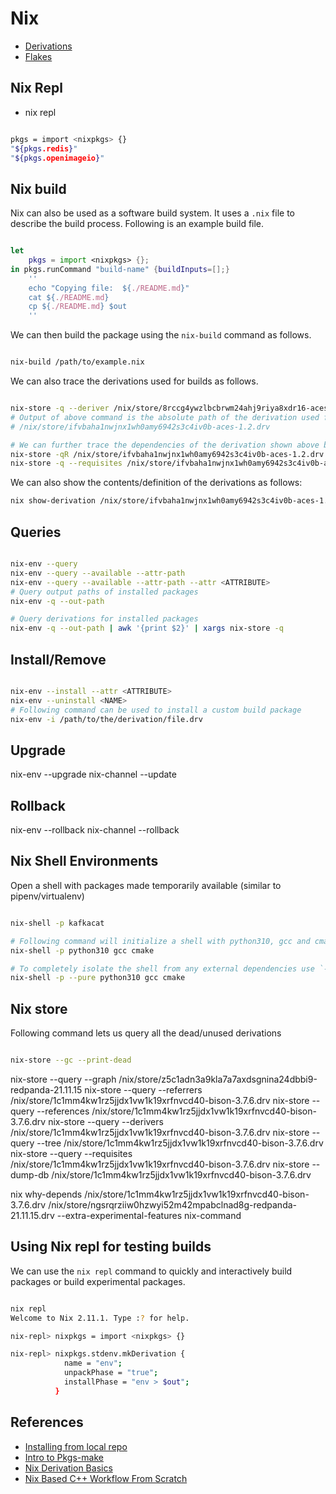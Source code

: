 # Nix


* [Derivations](derivation.md)
* [Flakes](flake.md)


## Nix Repl

* nix repl

```sh

pkgs = import <nixpkgs> {}
"${pkgs.redis}"
"${pkgs.openimageio}"
```


## Nix build

Nix can also be used as a software build system. It uses a `.nix` file to describe the build process.
Following is an example build file.
```nix

let
    pkgs = import <nixpkgs> {};
in pkgs.runCommand "build-name" {buildInputs=[];}
    ''
    echo "Copying file:  ${./README.md}"
    cat ${./README.md}
    cp ${./README.md} $out
    ''
```

We can then build the package using the `nix-build` command as follows.
```sh

nix-build /path/to/example.nix
```

We can also trace the derivations used for builds as follows.

```sh

nix-store -q --deriver /nix/store/8rccg4ywzlbcbrwm24ahj9riya8xdr16-aces-1.2
# Output of above command is the absolute path of the derivation used for the build as shown below:
# /nix/store/ifvbaha1nwjnx1wh0amy6942s3c4iv0b-aces-1.2.drv

# We can further trace the dependencies of the derivation shown above by using the `--requisites / -R` flag
nix-store -qR /nix/store/ifvbaha1nwjnx1wh0amy6942s3c4iv0b-aces-1.2.drv
nix-store -q --requisites /nix/store/ifvbaha1nwjnx1wh0amy6942s3c4iv0b-aces-1.2.drv
```

We can also show the contents/definition of the derivations as follows:

```sh
nix show-derivation /nix/store/ifvbaha1nwjnx1wh0amy6942s3c4iv0b-aces-1.2.drv
```


## Queries

```sh

nix-env --query
nix-env --query --available --attr-path
nix-env --query --available --attr-path --attr <ATTRIBUTE>
# Query output paths of installed packages
nix-env -q --out-path

# Query derivations for installed packages
nix-env -q --out-path | awk '{print $2}' | xargs nix-store -q
```

## Install/Remove

```sh

nix-env --install --attr <ATTRIBUTE>
nix-env --uninstall <NAME>
# Following command can be used to install a custom build package
nix-env -i /path/to/the/derivation/file.drv
```

## Upgrade

nix-env --upgrade
nix-channel --update


## Rollback

nix-env --rollback
nix-channel --rollback


## Nix Shell Environments

Open a shell with packages made temporarily available (similar to pipenv/virtualenv)

```sh

nix-shell -p kafkacat

# Following command will initialize a shell with python310, gcc and cmake installed
nix-shell -p python310 gcc cmake

# To completely isolate the shell from any external dependencies use `--pure` flag
nix-shell -p --pure python310 gcc cmake
```


## Nix store

Following command lets us query all the dead/unused derivations

```sh

nix-store --gc --print-dead
```

nix-store --query --graph /nix/store/z5c1adn3a9kla7a7axdsgnina24dbbi9-redpanda-21.11.15
nix-store --query --referrers /nix/store/1c1mm4kw1rz5jjdx1vw1k19xrfnvcd40-bison-3.7.6.drv
nix-store --query --references /nix/store/1c1mm4kw1rz5jjdx1vw1k19xrfnvcd40-bison-3.7.6.drv
nix-store --query --derivers /nix/store/1c1mm4kw1rz5jjdx1vw1k19xrfnvcd40-bison-3.7.6.drv
nix-store --query --tree /nix/store/1c1mm4kw1rz5jjdx1vw1k19xrfnvcd40-bison-3.7.6.drv
nix-store --query --requisites /nix/store/1c1mm4kw1rz5jjdx1vw1k19xrfnvcd40-bison-3.7.6.drv
nix-store --dump-db /nix/store/1c1mm4kw1rz5jjdx1vw1k19xrfnvcd40-bison-3.7.6.drv

nix why-depends /nix/store/1c1mm4kw1rz5jjdx1vw1k19xrfnvcd40-bison-3.7.6.drv /nix/store/ngsrqrziiw0hzwyi52m42mpabclnad8g-redpanda-21.11.15.drv --extra-experimental-features nix-command


## Using Nix repl for testing builds

We can use the `nix repl` command to quickly and interactively build packages or build experimental packages.

```sh

nix repl
Welcome to Nix 2.11.1. Type :? for help.

nix-repl> nixpkgs = import <nixpkgs> {}

nix-repl> nixpkgs.stdenv.mkDerivation {
            name = "env";
            unpackPhase = "true";
            installPhase = "env > $out";
          }
```


## References

* [Installing from local repo](https://nixos.wiki/wiki/Nixpkgs/Create_and_debug_packages#How_to_install_from_the_local_repository)
* [Intro to Pkgs-make](https://github.com/shajra/example-nix/blob/master/tutorials/1-pkgs-make/README.md)
* [Nix Derivation Basics](https://scrive.github.io/nix-workshop/04-derivations/01-derivation-basics.html)
* [Nix Based C++ Workflow From Scratch](https://www.breakds.org/post/nix-based-c++-workflow/)
